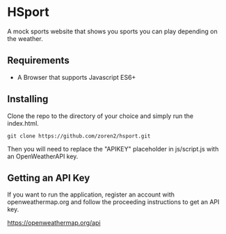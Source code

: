 HSport
=============
A mock sports website that shows you sports you can play depending on the weather.

## Requirements
* A Browser that supports Javascript ES6+

## Installing
Clone the repo to the directory of your choice and simply run the index.html.

```$xslt
git clone https://github.com/zoren2/hsport.git
```
Then you will need to replace the "APIKEY" placeholder in js/script.js with an OpenWeatherAPI key.


## Getting an API Key

If you want to run the application, register an account with openweathermap.org and follow the
proceeding instructions to get an API key.

https://openweathermap.org/api
